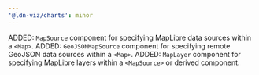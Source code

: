 ```yaml
---
'@ldn-viz/charts': minor
---
```


ADDED: `MapSource` component for specifying MapLibre data sources within a `<Map>`.
ADDED: `GeoJSONMapSource` component for specifying remote GeoJSON data sources within a `<Map>`.
ADDED: `MapLayer` component for specifying MapLibre layers within a `<MapSource>` or derived component.
